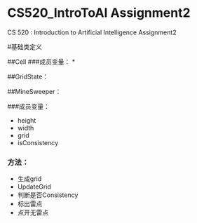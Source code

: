 # CS520_IntroToAI Assignment2
CS 520 : Introduction to Artificial Intelligence Assignment2

#基础类定义

##Cell
###成员变量：
* 


##GridState：



##MineSweeper：
 
###成员变量：
* height
* width
* grid
* isConsistency

### 方法：
* 生成grid
* UpdateGrid
* 判断是否Consistency
* 标出雷点
* 点开无雷点


